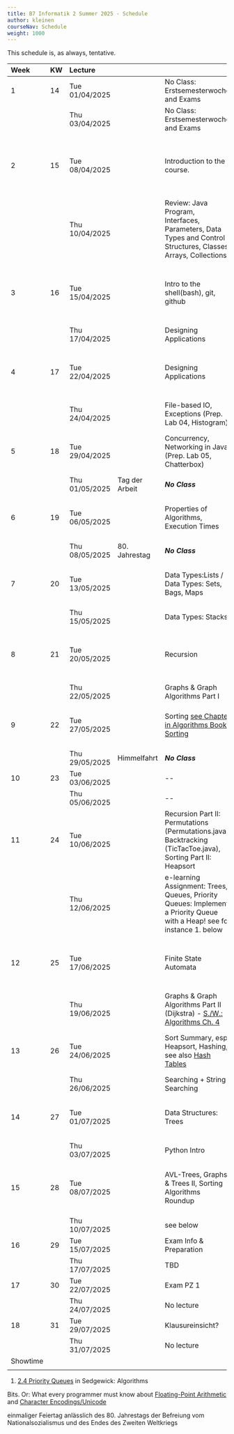 ```yaml
---
title: B7 Informatik 2 Summer 2025 - Schedule
author: kleinen
courseNav: Schedule
weight: 1000
---
```


This schedule is, as always, tentative.










| Week     | KW  | Lecture        |                |                                                                                                                          | Lab                                                                                |     |
|:-------- |:--- |:-------------- |:-------------- |:------------------------------------------------------------------------------------------------------------------------ |:---------------------------------------------------------------------------------- | --- |
| 1        | 14  | Tue 01/04/2025 |                | No Class: Erstsemesterwoche and Exams                                                                                    |                                                                                    |     |
|          |     | Thu 03/04/2025 |                | No Class: Erstsemesterwoche and Exams                                                                                    |                                                                                    |     |
| 2        | 15  | Tue 08/04/2025 |                | Introduction to the course.                                                                                              | {{% link title ="Designing an Application, CRC Cards " link = "../labs/lab-01" %}} |     |
|          |     | Thu 10/04/2025 |                | Review: Java Program, Interfaces, Parameters, Data Types and Control Structures, Classes, Arrays, Collections            |                                                                                    |     |
| 3        | 16  | Tue 15/04/2025 |                | Intro to the shell(bash), git, github                                                                                    | {{% link title ="Getting back to programming, Tools" link = "../labs/lab-02" %}}   |     |
|          |     | Thu 17/04/2025 |                | Designing Applications                                                                                                   |                                                                                    |     |
| 4        | 17  | Tue 22/04/2025 |                | Designing Applications                                                                                                   | {{% link title ="Implementing CRC cards " link = "../labs/lab-03" %}}              |     |
|          |     | Thu 24/04/2025 |                | File-based IO, Exceptions (Prep. Lab 04, Histogram)                                                                      |                                                                                    |     |
| 5        | 18  | Tue 29/04/2025 |                | Concurrency, Networking in Java (Prep. Lab 05, Chatterbox)                                                               | {{% link title ="Histogram" link = "../labs/lab-04" %}}                            |     |
|          |     | Thu 01/05/2025 | Tag der Arbeit | ***No Class***                                                                                                           |                                                                                    |     |
| 6        | 19  | Tue 06/05/2025 |                | Properties of Algorithms, Execution Times                                                                                | {{% link title ="Chatterbox" link = "../labs/lab-05" %}}                           |     |
|          |     | Thu 08/05/2025 | 80. Jahrestag  | ***No Class***                                                                                                           |                                                                                    |     |
| 7        | 20  | Tue 13/05/2025 |                | Data Types:Lists /  Data Types: Sets, Bags, Maps                                                                         | {{% link title ="Execution Times" link = "../labs/lab-06" %}}                      |     |
|          |     | Thu 15/05/2025 |                | Data Types: Stacks                                                                                                       |                                                                                    |     |
| 8        | 21  | Tue 20/05/2025 |                | Recursion                                                                                                                | {{% link title ="Reverse Polish Notation" link = "../labs/lab-07" %}}              |     |
|          |     | Thu 22/05/2025 |                | Graphs & Graph Algorithms Part I                                                                                         |                                                                                    |     |
| 9        | 22  | Tue 27/05/2025 |                | Sorting [see Chapter in Algorithms Book: Sorting](https://algs4.cs.princeton.edu/20sorting/)                             | {{% link title ="Recursive Triangles" link = "../labs/lab-08" %}}                  |     |
|          |     | Thu 29/05/2025 | Himmelfahrt    | ***No Class***                                                                                                                       |                                                                                    |     |
| 10       | 23  | Tue 03/06/2025 |                | --                                                                                                                       |                                                                                    |     |
|          |     | Thu 05/06/2025 |                | --                                                                                                                       |                                                                                    |     |
| 11       | 24  | Tue 10/06/2025 |                | Recursion Part II: Permutations (Permutations.java), Backtracking (TicTacToe.java), Sorting Part II: Heapsort            | {{% link title ="Eight Queens" link = "../labs/lab-09" %}}                         |     |
|          |     | Thu 12/06/2025 |                | e-learning Assignment: Trees, Queues, Priority Queues: Implement a Priority Queue with a Heap! see for instance 1. below |                                                                                    |     |
| 12       | 25  | Tue 17/06/2025 |                | Finite State Automata                                                                                                    | {{% link title ="Finite State Automata and Sorting" link = "../labs/lab-10" %}}    |     |
|          |     | Thu 19/06/2025 |                | Graphs & Graph Algorithms Part II (Dijkstra)  - [S./W.: Algorithms Ch. 4](https://algs4.cs.princeton.edu/40graphs/)      |                                                                                    |     |
| 13       | 26  | Tue 24/06/2025 |                | Sort Summary, esp. Heapsort, Hashing, see also [Hash Tables](https://algs4.cs.princeton.edu/34hash/)                     | {{% link title ="Getting from A to B" link = "../labs/lab-11" %}}                  |     |
|          |     | Thu 26/06/2025 |                | Searching  + String Searching                                                                                            |                                                                                    |     |
| 14       | 27  | Tue 01/07/2025 |                | Data Structures: Trees                                                                                                   | {{% link title ="Scrabble Cheater" link = "../labs/lab-13" %}}                     |     |
|          |     | Thu 03/07/2025 |                | Python Intro                                                                                                             |                                                                                    |     |
| 15       | 28  | Tue 08/07/2025 |                | AVL-Trees, Graphs & Trees II, Sorting Algorithms Roundup                                                                 | {{% link title ="Scrabble Cheater Deluxe" link = "../labs/lab-14" %}}              |     |
|          |     | Thu 10/07/2025 |                | see below                                                                                                                |                                                                                    |     |
| 16       | 29  | Tue 15/07/2025 |                | Exam Info & Preparation                                                                                                  | Trial Exams                                                                        |     |
|          |     | Thu 17/07/2025 |                | TBD                                                                                                                      |                                                                                    |     |
| 17       | 30  | Tue 22/07/2025 |                | Exam PZ 1                                                                                                                |                                                                                    |     |
|          |     | Thu 24/07/2025 |                | No lecture                                                                                                               |                                                                                    |     |
| 18       | 31  | Tue 29/07/2025 |                | Klausureinsicht?                                                                                                         |                                                                                    |     |
|          |     | Thu 31/07/2025 |                | No lecture                                                                                                               |                                                                                    |     |
| Showtime |     |                |                |                                                                                                                          |                                                                                    |     |
|          |     |                |                |                                                                                                                          |                                                                                    |     |


1. [2.4 Priority Queues](https://algs4.cs.princeton.edu/24pq/) in Sedgewick: Algorithms

Bits. Or: What every programmer must know about [Floating-Point Arithmetic](https://www.joelonsoftware.com/2003/10/08/the-absolute-minimum-every-software-developer-absolutely-positively-must-know-about-unicode-and-character-sets-no-excuses/) and [Character Encodings/Unicode](https://www.joelonsoftware.com/2003/10/08/e-developer-absolutely-positively-must-know-about-unicode-and-character-sets-no-excuses/)



einmaliger Feiertag anlässlich des 80. Jahrestags der Befreiung vom Nationalsozialismus und des Endes des Zweiten Weltkriegs

<!--
DWW
Introduction to the course
Review: Java Program, Interfaces, Parameters, Data Types and Control Structures, Classes, Arrays, Collections
Client/Server concept
Networking in Java (URLReader)
File-based IO (MakeDirectories - AlphabeticComparator - DirList - InFile - JustReadIt - Jabberwocky)
GUIs, AWT and Swing, Event handler
Properties of Algorithms (Euclid - Complexity - Birthday example)
Maximum Contiguous Subsequence Sum (Code Examples- Triple - MCSS_Main - MCSS_Algorithms - DowJones - DowJones.txt)
Abstraction: Abstract Data Types
Design Patterns, Lists (ListStuff.shtml - List.java - DLList.java - Photo.java)
More lists
Sets ,Bags, Maps| (Set - SetAsList - SetTest)
Stacks (Stack.java - StackAsArray.java - StackAsList.java - Palindrome.java - StackUnderflow.java)
Queues, Priority Queues| (Underflow.java - TestQueue.java - ArrayQueue.java - LinkedQueue.java - Queue.java )
ADTs and the Julian Date, How to Solve It (Polya)
Random numbers -
Probabilistic Algorithms
Recursion
Permutations (Handout on Permutations), Backtracking (TicTacToe.java), Trees (Tree.java - Node.java - TestTree.java - ListTree.java)
AVL-Trees (AVL Tutorial), Tries
Graphs
Graph Algorithms, Quadtrees
Sorting
Finite State Automata
Heapsort (Handout-heap - Heapsort.java), Searching. Nearest Neighbor, Branch and Bound
String Searching
Hashing
NP-Complete Problems
Coding Algorithms
Unicode (The Absolute Minimum Every Software Developer ... Must Know About Unicode ...), Cryptographic Algorithms



Scanning and Parsing Algorithms 1
Scanning and Parsing Algorithms 2

Enumerations (Main - Card - ShuffleAndDeal)
Collections - - Iterators


Readings:

What every computer scientist needs to know about floating point numbers

Why computers suck at maths



If time: more Java AWT
(AllComponents.java- Scribble2.java - FrameHandler.java)

-->
